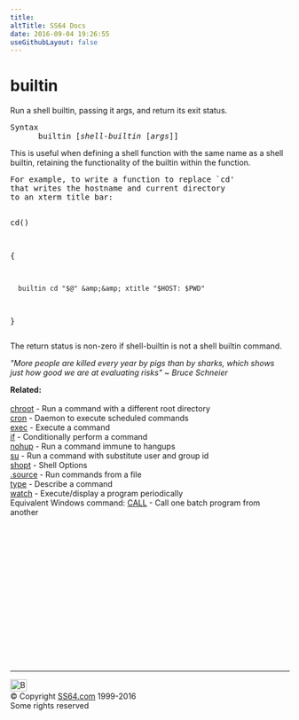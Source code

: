 ```yaml
---
title:
altTitle: SS64 Docs
date: 2016-09-04 19:26:55
useGithubLayout: false
---
```

<!-- #BeginLibraryItem "/Library/head_bash.lbi" --><!-- #EndLibraryItem --><h1>builtin</h1>  
<p>Run a shell builtin, passing it args, and return its exit status.</p>
<pre>Syntax
      builtin [<i>shell-builtin</i> [<i>args</i>]]</pre>
<p>This is useful when defining a shell function with the same name as a shell builtin, retaining the functionality of the builtin within the function. <br>
</p>
<pre>For example, to write a function to replace `cd'
that writes the hostname and current directory 
to an xterm title bar:

cd()

   {

      builtin cd "$@" &amp;&amp; xtitle "$HOST: $PWD"

   }</pre>
<p> The return status is non-zero if shell-builtin is not a 
shell builtin command. </p>
<p class="quote"><i>"More people are killed every year by pigs than by sharks, which shows just how good we are at evaluating risks" ~ Bruce Schneier</i></p>
<p><b>Related:</b><br>
  <br>
  <a href="chroot.html">chroot</a> - Run a command with a different root directory<br>
  <a href="cron.html">cron</a> - Daemon to execute scheduled commands<br>
  <a href="exec.html">exec</a> - Execute a command<br>
  <a href="if.html">if</a> - Conditionally perform a command<br>
  <a href="nohup.html">nohup</a> - Run a command immune to hangups<br>
  <a href="su.html">su</a> - Run a command with substitute user and group id<br>
  <a href="shopt.html">shopt</a> - Shell Options<br>
  <a href="source.html">.source</a> 
  - Run commands from a file <br>
  <a href="type.html">type</a> - Describe a command <br>
  <a href="watch.html">watch</a> - Execute/display a program periodically <br>
Equivalent Windows command: <a href="../nt/call.html">CALL</a> - Call one batch program from another </p><!-- #BeginLibraryItem "/Library/foot_bash.lbi" --><p>
<!-- bash300 -->
<ins class="adsbygoogle" style="display:inline-block;width:300px;height:250px" data-ad-client="ca-pub-6140977852749469" data-ad-slot="4615356305"></ins>
<script>
(adsbygoogle = window.adsbygoogle || []).push({});
</script></p>
<hr>
<div id="bl" class="footer"><a href="builtin.html#"><img src="../images/top.png" width="30" height="22" alt="Back to the Top"></a></div>
<div id="br" class="footer, tagline">© Copyright <a href="http://ss64.com/">SS64.com</a> 1999-2016<br>
Some rights reserved</div><!-- #EndLibraryItem -->

